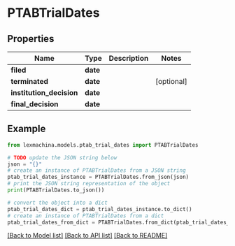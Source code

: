 # PTABTrialDates


## Properties

Name | Type | Description | Notes
------------ | ------------- | ------------- | -------------
**filed** | **date** |  | 
**terminated** | **date** |  | [optional] 
**institution_decision** | **date** |  | 
**final_decision** | **date** |  | 

## Example

```python
from lexmachina.models.ptab_trial_dates import PTABTrialDates

# TODO update the JSON string below
json = "{}"
# create an instance of PTABTrialDates from a JSON string
ptab_trial_dates_instance = PTABTrialDates.from_json(json)
# print the JSON string representation of the object
print(PTABTrialDates.to_json())

# convert the object into a dict
ptab_trial_dates_dict = ptab_trial_dates_instance.to_dict()
# create an instance of PTABTrialDates from a dict
ptab_trial_dates_from_dict = PTABTrialDates.from_dict(ptab_trial_dates_dict)
```
[[Back to Model list]](../README.md#documentation-for-models) [[Back to API list]](../README.md#documentation-for-api-endpoints) [[Back to README]](../README.md)


